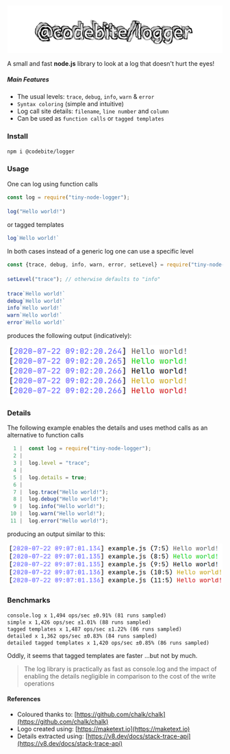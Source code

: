![logo](https://github.com/glromeo/codebite/blob/master/logger/logo.svg?raw=true)

A small and fast **node.js** library to look at a log that doesn't hurt the eyes!
##### Main Features
* The usual levels: `trace`, `debug`, `info`, `warn` & `error`
* `Syntax coloring` (simple and intuitive)
* Log call site details: `filename`, `line number` and `column`
* Can be used as `function calls` or `tagged templates`


### Install
```bash
npm i @codebite/logger
```

### Usage
One can log using function calls
```javascript
const log = require("tiny-node-logger");

log("Hello world!")
```
or tagged templates
```javascript
log`Hello world!`
```
In both cases instead of a generic log one can use a specific level
```javascript
const {trace, debug, info, warn, error, setLevel} = require("tiny-node-logger");

setLevel("trace"); // otherwise defaults to "info"

trace`Hello world!`
debug`Hello world!`
info`Hello world!`
warn`Hello world!`
error`Hello world!`
```
produces the following output (indicatively):

![colored log output](https://github.com/glromeo/codebite/blob/master/logger/images/example-plain.png?raw=true)

### Details
The following example enables the details and uses method calls as an alternative to function calls
```javascript
  1 |  const log = require("tiny-node-logger");
  2 |  
  3 |  log.level = "trace";
  4 |  
  5 |  log.details = true;
  6 |  
  7 |  log.trace("Hello world!");
  8 |  log.debug("Hello world!");
  9 |  log.info("Hello world!");
 10 |  log.warn("Hello world!");
 11 |  log.error("Hello world!");
```
producing an output similar to this:

![colored log output](https://github.com/glromeo/codebite/blob/master/logger/images/example-with-details.png?raw=true)

### Benchmarks
```
console.log x 1,494 ops/sec ±0.91% (81 runs sampled)
simple x 1,426 ops/sec ±1.01% (88 runs sampled)
tagged templates x 1,487 ops/sec ±1.22% (86 runs sampled)
detailed x 1,362 ops/sec ±0.83% (84 runs sampled)
detailed tagged templates x 1,420 ops/sec ±0.85% (86 runs sampled)
```
Oddly, it seems that tagged templates are faster ...but not by much.
> The log library is practically as fast as console.log and the impact of enabling the details negligible in comparison to the cost of the write operations

#### References

* Coloured thanks to: [https://github.com/chalk/chalk](https://github.com/chalk/chalk)
* Logo created using: [https://maketext.io](https://maketext.io)
* Details extracted using: [https://v8.dev/docs/stack-trace-api](https://v8.dev/docs/stack-trace-api)
